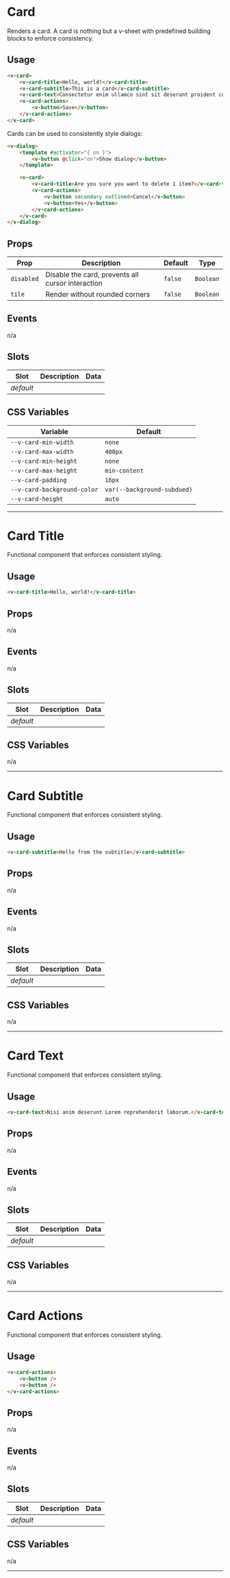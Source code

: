 # Card

Renders a card. A card is nothing but a v-sheet with predefined building blocks to enforce consistency.

## Usage

```html
<v-card>
	<v-card-title>Hello, world!</v-card-title>
	<v-card-subtitle>This is a card</v-card-subtitle>
	<v-card-text>Consectetur enim ullamco sint sit deserunt proident consectetur.</v-card-text>
	<v-card-actions>
		<v-button>Save</v-button>
	</v-card-actions>
</v-card>
```

Cards can be used to consistently style dialogs:

```html
<v-dialog>
	<template #activator="{ on }">
		<v-button @click="on">Show dialog</v-button>
	</template>

	<v-card>
		<v-card-title>Are you sure you want to delete 1 item?</v-card-title>
		<v-card-actions>
			<v-button secondary outlined>Cancel</v-button>
			<v-button>Yes</v-button>
		</v-card-actions>
	</v-card>
</v-dialog>
```

## Props

| Prop       | Description                                       | Default | Type      |
| ---------- | ------------------------------------------------- | ------- | --------- |
| `disabled` | Disable the card, prevents all cursor interaction | `false` | `Boolean` |
| `tile`     | Render without rounded corners                    | `false` | `Boolean` |

## Events

n/a

## Slots

| Slot      | Description | Data |
| --------- | ----------- | ---- |
| _default_ |             |      |

## CSS Variables

| Variable                    | Default                     |
| --------------------------- | --------------------------- |
| `--v-card-min-width`        | `none`                      |
| `--v-card-max-width`        | `400px`                     |
| `--v-card-min-height`       | `none`                      |
| `--v-card-max-height`       | `min-content`               |
| `--v-card-padding`          | `16px`                      |
| `--v-card-background-color` | `var(--background-subdued)` |
| `--v-card-height`           | `auto`                      |

---

# Card Title

Functional component that enforces consistent styling.

## Usage

```html
<v-card-title>Hello, world!</v-card-title>
```

## Props

n/a

## Events

n/a

## Slots

| Slot      | Description | Data |
| --------- | ----------- | ---- |
| _default_ |             |      |

## CSS Variables

n/a

---

# Card Subtitle

Functional component that enforces consistent styling.

## Usage

```html
<v-card-subtitle>Hello from the subtitle</v-card-subtitle>
```

## Props

n/a

## Events

n/a

## Slots

| Slot      | Description | Data |
| --------- | ----------- | ---- |
| _default_ |             |      |

## CSS Variables

n/a

---

# Card Text

Functional component that enforces consistent styling.

## Usage

```html
<v-card-text>Nisi anim deserunt Lorem reprehenderit laborum.</v-card-text>
```

## Props

n/a

## Events

n/a

## Slots

| Slot      | Description | Data |
| --------- | ----------- | ---- |
| _default_ |             |      |

## CSS Variables

n/a

---

# Card Actions

Functional component that enforces consistent styling.

## Usage

```html
<v-card-actions>
	<v-button />
	<v-button />
</v-card-actions>
```

## Props

n/a

## Events

n/a

## Slots

| Slot      | Description | Data |
| --------- | ----------- | ---- |
| _default_ |             |      |

## CSS Variables

n/a

---

